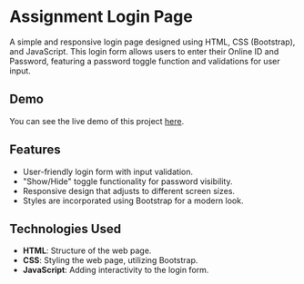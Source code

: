 # Assignment Login Page  

A simple and responsive login page designed using HTML, CSS (Bootstrap), and JavaScript. This login form allows users to enter their Online ID and Password, featuring a password toggle function and validations for user input.  

## Demo  

You can see the live demo of this project [here](https://saicharanp3.ccbp.tech).  

## Features  

- User-friendly login form with input validation.  
- "Show/Hide" toggle functionality for password visibility.  
- Responsive design that adjusts to different screen sizes.  
- Styles are incorporated using Bootstrap for a modern look.  

## Technologies Used  

- **HTML**: Structure of the web page.  
- **CSS**: Styling the web page, utilizing Bootstrap.  
- **JavaScript**: Adding interactivity to the login form.  
